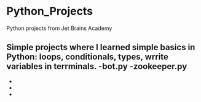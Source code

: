 # Python_Projects
Python projects from Jet Brains Academy

Simple projects where I learned simple basics in Python: loops, conditionals, types, wrrite variables in terrminals.
-bot.py
-zookeeper.py
-
-
-
-
